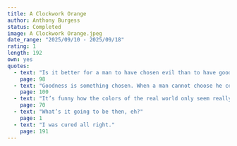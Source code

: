 ```yaml
---
title: A Clockwork Orange
author: Anthony Burgess
status: Completed
image: A Clockwork Orange.jpeg
date_range: "2025/09/10 - 2025/09/18"
rating: 1
length: 192
own: yes
quotes:
  - text: "Is it better for a man to have chosen evil than to have good imposed upon him?"
    page: 98
  - text: "Goodness is something chosen. When a man cannot choose he ceases to be a man."
    page: 100
  - text: "It’s funny how the colors of the real world only seem really real when you viddy them on the screen."
    page: 70
  - text: "What’s it going to be then, eh?"
    page: 1
  - text: "I was cured all right."
    page: 191
---
```

